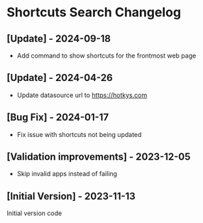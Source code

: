 # Shortcuts Search Changelog

## [Update] - 2024-09-18

- Add command to show shortcuts for the frontmost web page

## [Update] - 2024-04-26

- Update datasource url to https://hotkys.com

## [Bug Fix] - 2024-01-17

- Fix issue with shortcuts not being updated

## [Validation improvements] - 2023-12-05

- Skip invalid apps instead of failing

## [Initial Version] - 2023-11-13

Initial version code
